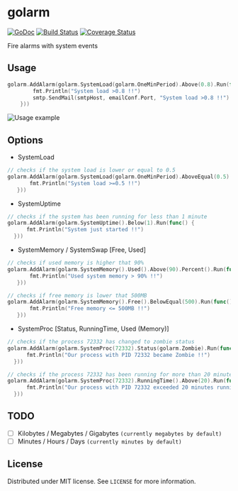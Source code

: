 # golarm
[![GoDoc](https://godoc.org/github.com/msempere/golarm?status.svg)](https://godoc.org/github.com/msempere/golarm)
[![Build Status](https://travis-ci.org/msempere/golarm.svg?branch=master)](https://travis-ci.org/msempere/golarm)
[![Coverage Status](https://coveralls.io/repos/msempere/golarm/badge.svg?branch=master)](https://coveralls.io/r/msempere/golarm?branch=master)

Fire alarms with system events

## Usage
```go
golarm.AddAlarm(golarm.SystemLoad(golarm.OneMinPeriod).Above(0.8).Run(func() {
		fmt.Println("System load >0.8 !!")
		smtp.SendMail(smtpHost, emailConf.Port, "System load >0.8 !!")
	}))
```

![Usage example](http://i.imgur.com/FybUkVg.gif)

## Options
 - SystemLoad
 
 ```go
// checks if the system load is lower or equal to 0.5
golarm.AddAlarm(golarm.SystemLoad(golarm.OneMinPeriod).AboveEqual(0.5).Run(func() {
		fmt.Println("System load >=0.5 !!")
	}))
```
 - SystemUptime
 
  ```go
// checks if the system has been running for less than 1 minute
golarm.AddAlarm(golarm.SystemUptime().Below(1).Run(func() {
		fmt.Println("System just started !!")
	}))
```
 - SystemMemory / SystemSwap [Free, Used]
 
 ```go
// checks if used memory is higher that 90%
golarm.AddAlarm(golarm.SystemMemory().Used().Above(90).Percent().Run(func() {
		fmt.Println("Used system memory > 90% !!")
	}))
```

 ```go
// checks if free memory is lower that 500MB
golarm.AddAlarm(golarm.SystemMemory().Free().BelowEqual(500).Run(func() {
		fmt.Println("Free memory <= 500MB !!")
	}))
```
 - SystemProc [Status, RunningTime, Used (Memory)]

  ```go
// checks if the process 72332 has changed to zombie status
golarm.AddAlarm(golarm.SystemProc(72332).Status(golarm.Zombie).Run(func() {
		fmt.Println("Our process with PID 72332 became Zombie !!")
	}))
```

  ```go
// checks if the process 72332 has been running for more than 20 minutes
golarm.AddAlarm(golarm.SystemProc(72332).RunningTime().Above(20).Run(func() {
		fmt.Println("Our process with PID 72332 exceeded 20 minutes running !!")
	}))
```
## TODO
- [ ] Kilobytes / Megabytes / Gigabytes  `(currently megabytes by default)`
- [ ] Minutes / Hours / Days  `(currently minutes by default)`

## License
Distributed under MIT license. See `LICENSE` for more information.
